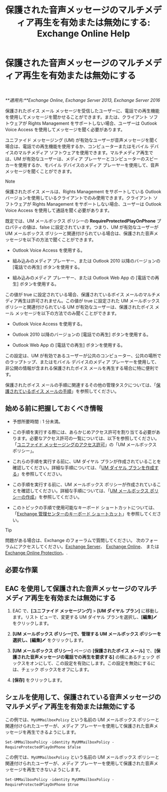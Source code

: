 ﻿---
title: '保護された音声メッセージのマルチメディア再生を有効または無効にする: Exchange Online Help'
TOCTitle: 保護された音声メッセージのマルチメディア再生を有効または無効にする
ms:assetid: 3c33370c-4262-42b1-8d83-d61fc7c426cd
ms:mtpsurl: https://technet.microsoft.com/ja-jp/library/Ee423543(v=EXCHG.150)
ms:contentKeyID: 52057406
ms.date: 05/22/2018
mtps_version: v=EXCHG.150
ms.translationtype: HT
---

# 保護された音声メッセージのマルチメディア再生を有効または無効にする

 

_**適用先:**Exchange Online, Exchange Server 2013, Exchange Server 2016_

保護されたボイス メール メッセージを受信したユーザーに、電話での再生機能を使用してメッセージを聞かせることができます。または、クライアント ソフトウェアが Rights Management をサポートしない場合、ユーザーは Outlook Voice Access を使用してメッセージを聞く必要があります。

ユニファイド メッセージング (UM) が有効なユーザーが音声メッセージを聞く場合は、電話での再生機能を使用するか、コンピューターまたはモバイル デバイスのマルチメディア ソフトウェアを使用できます。マルチメディア再生では、UM が有効なユーザーは、メディア プレーヤーとコンピューターのスピーカーを使用するか、モバイル デバイスのメディア プレーヤーを使用して、音声メッセージを聞くことができます。


> [!NOTE]
> 保護されたボイス メールは、Rights Management をサポートしている Outlook バージョンを使用しているクライアントでのみ使用できます。クライアント ソフトウェアが Rights Management をサポートしない場合、ユーザーは Outlook Voice Access を使用して通話を聞く必要があります。



既定では、UM メールボックス ポリシーの **RequireProtectedPlayOnPhone** プロパティの値は、false に設定されています。つまり、UM が有効なユーザーが UM メールボックス ポリシーと関連付けられている場合は、保護された音声メッセージを以下の方法で聞くことができます。

  - Outlook Voice Access を使用する。

  - 組み込みのメディア プレーヤー、または Outlook 2010 以降のバージョンの \[電話での再生\] ボタンを使用する。

  - 組み込みのメディア プレーヤー、または Outlook Web App の \[電話での再生\] ボタンを使用する。

この値が true に設定されている場合、保護されているボイス メールのマルチメディア再生は許可されません。この値が true に設定された UM メールボックス ポリシーと関連付けられている UM が有効なユーザーは、保護されたボイス メール メッセージを以下の方法でのみ聞くことができます。

  - Outlook Voice Access を使用する。

  - Outlook 2010 以降のバージョンの \[電話での再生\] ボタンを使用する。

  - Outlook Web App の \[電話での再生\] ボタンを使用する。

この設定は、UM が有効であるユーザーが公共のコンピューター、公共の場所でのラップトップ、またはモバイル デバイスのメディア プレーヤーを使用して、非公開の情報が含まれる保護されたボイス メールを再生する場合に特に便利です。

保護されたボイス メールの手順に関連するその他の管理タスクについては、「[保護されているボイス メールの手順](protected-voice-mail-procedures-exchange-2013-help.md)」を参照してください。

## 始める前に把握しておくべき情報

  - 予想所要時間 : 1 分未満。

  - この手順を実行する際には、あらかじめアクセス許可を割り当てる必要があります。必要なアクセス許可の一覧については、以下を参照してください。「[ユニファイド メッセージングのアクセス許可](unified-messaging-permissions-exchange-2013-help.md)」の「UM メールボックス ポリシー」。

  - これらの手順を実行する前に、UM ダイヤル プランが作成されていることを確認してください。詳細な手順については、「[UM ダイヤル プランを作成する](create-a-um-dial-plan-exchange-2013-help.md)」を参照してください。

  - この手順を実行する前に、UM メールボックス ポリシーが作成されていることを確認してください。詳細な手順については、「[UM メールボックス ポリシーの作成](create-a-um-mailbox-policy-exchange-2013-help.md)」を参照してください。

  - このトピックの手順で使用可能なキーボード ショートカットについては、「[Exchange 管理センターのキーボード ショートカット](keyboard-shortcuts-in-the-exchange-admin-center-exchange-online-protection-help.md)」を参照してください。


> [!TIP]
> 問題がある場合は、Exchange のフォーラムで質問してください。 次のフォーラムにアクセスしてください。<A href="https://go.microsoft.com/fwlink/p/?linkid=60612">Exchange Server</A>、 <A href="https://go.microsoft.com/fwlink/p/?linkid=267542">Exchange Online</A>、 または <A href="https://go.microsoft.com/fwlink/p/?linkid=285351">Exchange Online Protection</A>。.



## 必要な作業

## EAC を使用して保護された音声メッセージのマルチメディア再生を有効または無効にする

1.  EAC で、**\[ユニファイド メッセージング\]** \> **\[UM ダイヤル プラン\]** に移動します。リスト ビューで、変更する UM ダイヤル プランを選択し、**\[編集\]**![編集アイコン](images/Bb124582.6f53ccb2-1f13-4c02-bea0-30690e6ea71d(EXCHG.150).gif "編集アイコン") をクリックします。

2.  **\[UM メールボックス ポリシー\]**で、管理する UM メールボックス ポリシーを選択し、**\[編集\]**![編集アイコン](images/Bb124582.6f53ccb2-1f13-4c02-bea0-30690e6ea71d(EXCHG.150).gif "編集アイコン") をクリックします。

3.  **\[UM メールボックス ポリシー\]** ページの **\[保護されたボイス メール\]** で、**\[保護された音声メッセージの電話での再生を要求する\]** の横にあるチェック ボックスをオンにして、この設定を有効にします。この設定を無効にするには、チェック ボックスをオフにします。

4.  **\[保存\]** をクリックします。

## シェルを使用して、保護されている音声メッセージのマルチメディア再生を有効または無効にする

この例では、`MyUMMailboxPolicy` という名前の UM メールボックス ポリシーと関連付けられたユーザーが、メディア プレーヤーを使用して保護された音声メッセージを再生できるようにします。

    Set-UMMailboxPolicy -identity MyUMMailboxPolicy -RequireProtectedPlayOnPhone $false

この例では、`MyUMMailboxPolicy` という名前の UM メールボックス ポリシーと関連付けられたユーザーが、メディア プレーヤーを使用して保護された音声メッセージを再生できないようにします。

    Set-UMMailboxPolicy -identity MyUMMailboxPolicy -RequireProtectedPlayOnPhone $true

